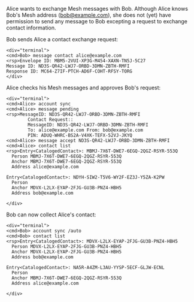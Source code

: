 
Alice wants to exchange Mesh messages with Bob. Although Alice knows Bob's Mesh address 
(bob@example.com), she does not (yet) have permission to send any message to Bob
excepting a request to exchange contact information.

Bob sends Alice a contact exchange request:


~~~~
<div="terminal">
<cmd>Bob> message contact alice@example.com
<rsp>Envelope ID: MBM5-2VUI-XP3G-M454-XAXN-TN5J-5C27
Message ID: ND3S-QR42-LWJ7-ORBD-3DMN-ZBTH-RMFI
Response ID: MC64-Z7IF-PTCH-AD6F-COHT-RFSY-TORG
</div>
~~~~

Alice checks his Mesh messages and approves Bob's request:


~~~~
<div="terminal">
<cmd>Alice> account sync
<cmd>Alice> message pending
<rsp>MessageID: ND3S-QR42-LWJ7-ORBD-3DMN-ZBTH-RMFI
        Contact Request::
        MessageID: ND3S-QR42-LWJ7-ORBD-3DMN-ZBTH-RMFI
        To: alice@example.com From: bob@example.com
        PIN: ADUQ-WHRC-BS2A-V4XK-TEFX-52VJ-JKYQ
<cmd>Alice> message accept ND3S-QR42-LWJ7-ORBD-3DMN-ZBTH-RMFI
<cmd>Alice> contact list
<rsp>Entry<CatalogedContact>: MBMJ-7X6T-DWE7-6EGQ-2QGZ-RSYR-553Q
  Person MBMJ-7X6T-DWE7-6EGQ-2QGZ-RSYR-553Q
  Anchor MBMJ-7X6T-DWE7-6EGQ-2QGZ-RSYR-553Q
  Address alice@example.com

Entry<CatalogedContact>: NDYH-SIW2-T5V6-WY2F-EZ3J-Y5ZA-K2PW
  Person 
  Anchor MDVX-L2LX-EYAP-2FJG-GU3B-PNZ4-HBH5
  Address bob@example.com

</div>
~~~~

Bob can now collect Alice's contact:


~~~~
<div="terminal">
<cmd>Bob> account sync /auto
<cmd>Bob> contact list
<rsp>Entry<CatalogedContact>: MDVX-L2LX-EYAP-2FJG-GU3B-PNZ4-HBH5
  Person MDVX-L2LX-EYAP-2FJG-GU3B-PNZ4-HBH5
  Anchor MDVX-L2LX-EYAP-2FJG-GU3B-PNZ4-HBH5
  Address bob@example.com

Entry<CatalogedContact>: NA5R-A4ZM-L3AU-YYSP-5ECF-GLJW-ECNL
  Person 
  Anchor MBMJ-7X6T-DWE7-6EGQ-2QGZ-RSYR-553Q
  Address alice@example.com

</div>
~~~~

